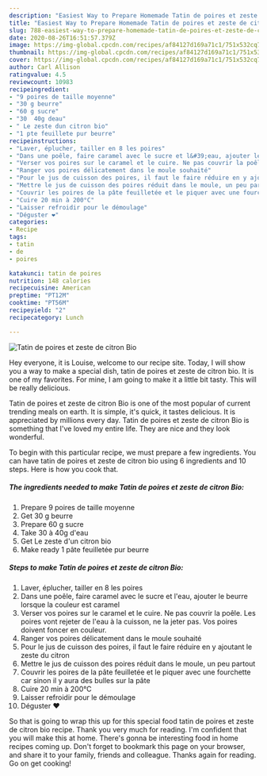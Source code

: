 ```yaml
---
description: "Easiest Way to Prepare Homemade Tatin de poires et zeste de citron Bio"
title: "Easiest Way to Prepare Homemade Tatin de poires et zeste de citron Bio"
slug: 788-easiest-way-to-prepare-homemade-tatin-de-poires-et-zeste-de-citron-bio
date: 2020-08-26T16:51:57.379Z
image: https://img-global.cpcdn.com/recipes/af84127d169a71c1/751x532cq70/tatin-de-poires-et-zeste-de-citron-bio-photo-principale-de-la-recette.jpg
thumbnail: https://img-global.cpcdn.com/recipes/af84127d169a71c1/751x532cq70/tatin-de-poires-et-zeste-de-citron-bio-photo-principale-de-la-recette.jpg
cover: https://img-global.cpcdn.com/recipes/af84127d169a71c1/751x532cq70/tatin-de-poires-et-zeste-de-citron-bio-photo-principale-de-la-recette.jpg
author: Carl Allison
ratingvalue: 4.5
reviewcount: 10983
recipeingredient:
- "9 poires de taille moyenne"
- "30 g beurre"
- "60 g sucre"
- "30  40g deau"
- " Le zeste dun citron bio"
- "1 pte feuillete pur beurre"
recipeinstructions:
- "Laver, éplucher, tailler en 8 les poires"
- "Dans une poêle, faire caramel avec le sucre et l&#39;eau, ajouter le beurre lorsque la couleur est caramel"
- "Verser vos poires sur le caramel et le cuire. Ne pas couvrir la poêle. Les poires vont rejeter de l&#39;eau à la cuisson, ne la jeter pas. Vos poires doivent foncer en couleur."
- "Ranger vos poires délicatement dans le moule souhaité"
- "Pour le jus de cuisson des poires, il faut le faire réduire en y ajoutant le zeste du citron"
- "Mettre le jus de cuisson des poires réduit dans le moule, un peu partout"
- "Couvrir les poires de la pâte feuilletée et le piquer avec une fourchette car sinon il y aura des bulles sur la pâte"
- "Cuire 20 min à 200°C"
- "Laisser refroidir pour le démoulage"
- "Déguster ❤️"
categories:
- Recipe
tags:
- tatin
- de
- poires

katakunci: tatin de poires 
nutrition: 148 calories
recipecuisine: American
preptime: "PT12M"
cooktime: "PT56M"
recipeyield: "2"
recipecategory: Lunch

---
```



![Tatin de poires et zeste de citron Bio](https://img-global.cpcdn.com/recipes/af84127d169a71c1/751x532cq70/tatin-de-poires-et-zeste-de-citron-bio-photo-principale-de-la-recette.jpg)

Hey everyone, it is Louise, welcome to our recipe site. Today, I will show you a way to make a special dish, tatin de poires et zeste de citron bio. It is one of my favorites. For mine, I am going to make it a little bit tasty. This will be really delicious.

Tatin de poires et zeste de citron Bio is one of the most popular of current trending meals on earth. It is simple, it's quick, it tastes delicious. It is appreciated by millions every day. Tatin de poires et zeste de citron Bio is something that I've loved my entire life. They are nice and they look wonderful.




To begin with this particular recipe, we must prepare a few ingredients. You can have tatin de poires et zeste de citron bio using 6 ingredients and 10 steps. Here is how you cook that.

<!--inarticleads1-->

##### The ingredients needed to make Tatin de poires et zeste de citron Bio:

1. Prepare 9 poires de taille moyenne
1. Get 30 g beurre
1. Prepare 60 g sucre
1. Take 30 à 40g d&#39;eau
1. Get  Le zeste d&#39;un citron bio
1. Make ready 1 pâte feuilletée pur beurre




<!--inarticleads2-->

##### Steps to make Tatin de poires et zeste de citron Bio:

1. Laver, éplucher, tailler en 8 les poires
1. Dans une poêle, faire caramel avec le sucre et l&#39;eau, ajouter le beurre lorsque la couleur est caramel
1. Verser vos poires sur le caramel et le cuire. Ne pas couvrir la poêle. Les poires vont rejeter de l&#39;eau à la cuisson, ne la jeter pas. Vos poires doivent foncer en couleur.
1. Ranger vos poires délicatement dans le moule souhaité
1. Pour le jus de cuisson des poires, il faut le faire réduire en y ajoutant le zeste du citron
1. Mettre le jus de cuisson des poires réduit dans le moule, un peu partout
1. Couvrir les poires de la pâte feuilletée et le piquer avec une fourchette car sinon il y aura des bulles sur la pâte
1. Cuire 20 min à 200°C
1. Laisser refroidir pour le démoulage
1. Déguster ❤️




So that is going to wrap this up for this special food tatin de poires et zeste de citron bio recipe. Thank you very much for reading. I'm confident that you will make this at home. There's gonna be interesting food in home recipes coming up. Don't forget to bookmark this page on your browser, and share it to your family, friends and colleague. Thanks again for reading. Go on get cooking!
